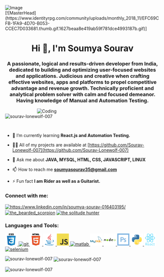<img src="https://www.identityrpg.com/community/uploads/monthly_2018_11/EFC69CFB-1FA9-4D70-B053-CCEC7D033681.thumb.gif.1627beaa8e419ab59f781dce4993187b.gif" alt="Image" style="width: 1200px; display: block; margin: 0 auto;">
[![MasterHead](https://www.identityrpg.com/community/uploads/monthly_2018_11/EFC69CFB-1FA9-4D70-B053-CCEC7D033681.thumb.gif.1627beaa8e419ab59f781dce4993187b.gif)]
<h1 align="center">Hi 👋, I'm Soumya Sourav</h1>
<h3 align="center">A passionate, logical and results-driven developer from India, dedicated to building and optimizing user-focused websites and applications. Judicious and creative when crafting effective websites, apps and platforms to propel competitive advantage and revenue growth. Technically proficient and analytical problem solver with calm and focused demeanor. Having knowledge of Manual and Automation Testing.</h3>
<img align="right" alt="Coding" width="400" src="https://camo.githubusercontent.com/e20822b4282c07ffd010cd05f855a6561d3b62358ca9e607e4901288dd748fcb/68747470733a2f2f63646e2e6472696262626c652e636f6d2f75736572732f323133313939332f73637265656e73686f74732f343934383733362f74686f75676874776f726b732d6769665f6472696262626c652e676966">

<p align="left"> <img src="https://komarev.com/ghpvc/?username=sourav-lonewolf-007&label=Profile%20views&color=0e75b6&style=flat" alt="sourav-lonewolf-007" /> </p>

<p align="left"> <a href="https://twitter.com/" target="blank"><img src="https://img.shields.io/twitter/follow/?logo=twitter&style=for-the-badge" alt="" /></a> </p>

- 🌱 I’m currently learning **React.js and Automation Testing.**

- 👨‍💻 All of my projects are available at [https://github.com/Sourav-Lonewolf-007](https://github.com/Sourav-Lonewolf-007)

- 💬 Ask me about **JAVA, MYSQL, HTML, CSS, JAVASCRIPT, LINUX**

- 📫 How to reach me **soumyasourav35@gmail.com**

- ⚡ Fun fact **I am Rider as well as a Guitarist.**

<h3 align="left">Connect with me:</h3>
<p align="left">
<a href="https://linkedin.com/in/https://www.linkedin.com/in/soumya-sourav-016403195/" target="blank"><img align="center" src="https://raw.githubusercontent.com/rahuldkjain/github-profile-readme-generator/master/src/images/icons/Social/linked-in-alt.svg" alt="https://www.linkedin.com/in/soumya-sourav-016403195/" height="30" width="40" /></a>
<a href="https://instagram.com/the_bearded_scorpion" target="blank"><img align="center" src="https://raw.githubusercontent.com/rahuldkjain/github-profile-readme-generator/master/src/images/icons/Social/instagram.svg" alt="the_bearded_scorpion" height="30" width="40" /></a>
<a href="https://www.youtube.com/c/the solitude hunter" target="blank"><img align="center" src="https://raw.githubusercontent.com/rahuldkjain/github-profile-readme-generator/master/src/images/icons/Social/youtube.svg" alt="the solitude hunter" height="30" width="40" /></a>
</p>

<h3 align="left">Languages and Tools:</h3>
<p align="left"> <a href="https://www.w3schools.com/css/" target="_blank" rel="noreferrer"> <img src="https://raw.githubusercontent.com/devicons/devicon/master/icons/css3/css3-original-wordmark.svg" alt="css3" width="40" height="40"/> </a> <a href="https://git-scm.com/" target="_blank" rel="noreferrer"> <img src="https://www.vectorlogo.zone/logos/git-scm/git-scm-icon.svg" alt="git" width="40" height="40"/> </a> <a href="https://www.w3.org/html/" target="_blank" rel="noreferrer"> <img src="https://raw.githubusercontent.com/devicons/devicon/master/icons/html5/html5-original-wordmark.svg" alt="html5" width="40" height="40"/> </a> <a href="https://www.java.com" target="_blank" rel="noreferrer"> <img src="https://raw.githubusercontent.com/devicons/devicon/master/icons/java/java-original.svg" alt="java" width="40" height="40"/> </a> <a href="https://developer.mozilla.org/en-US/docs/Web/JavaScript" target="_blank" rel="noreferrer"> <img src="https://raw.githubusercontent.com/devicons/devicon/master/icons/javascript/javascript-original.svg" alt="javascript" width="40" height="40"/> </a> <a href="https://www.mathworks.com/" target="_blank" rel="noreferrer"> <img src="https://upload.wikimedia.org/wikipedia/commons/2/21/Matlab_Logo.png" alt="matlab" width="40" height="40"/> </a> <a href="https://www.mysql.com/" target="_blank" rel="noreferrer"> <img src="https://raw.githubusercontent.com/devicons/devicon/master/icons/mysql/mysql-original-wordmark.svg" alt="mysql" width="40" height="40"/> </a> <a href="https://nodejs.org" target="_blank" rel="noreferrer"> <img src="https://raw.githubusercontent.com/devicons/devicon/master/icons/nodejs/nodejs-original-wordmark.svg" alt="nodejs" width="40" height="40"/> </a> <a href="https://www.photoshop.com/en" target="_blank" rel="noreferrer"> <img src="https://raw.githubusercontent.com/devicons/devicon/master/icons/photoshop/photoshop-line.svg" alt="photoshop" width="40" height="40"/> </a> <a href="https://www.python.org" target="_blank" rel="noreferrer"> <img src="https://raw.githubusercontent.com/devicons/devicon/master/icons/python/python-original.svg" alt="python" width="40" height="40"/> </a> <a href="https://reactjs.org/" target="_blank" rel="noreferrer"> <img src="https://raw.githubusercontent.com/devicons/devicon/master/icons/react/react-original-wordmark.svg" alt="react" width="40" height="40"/> </a> <a href="https://www.selenium.dev" target="_blank" rel="noreferrer"> <img src="https://raw.githubusercontent.com/detain/svg-logos/780f25886640cef088af994181646db2f6b1a3f8/svg/selenium-logo.svg" alt="selenium" width="40" height="40"/> </a> </p>

<p><img align="left" src="https://github-readme-stats.vercel.app/api/top-langs?username=sourav-lonewolf-007&show_icons=true&locale=en&layout=compact" alt="sourav-lonewolf-007" /></p>

<p>&nbsp;<img align="center" src="https://github-readme-stats.vercel.app/api?username=sourav-lonewolf-007&show_icons=true&locale=en" alt="sourav-lonewolf-007" /></p>

<p><img align="center" src="https://github-readme-streak-stats.herokuapp.com/?user=sourav-lonewolf-007&" alt="sourav-lonewolf-007" /></p>
